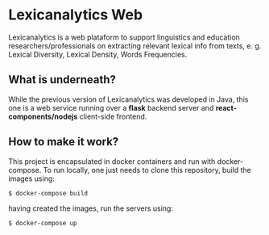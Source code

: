 # Lexicanalytics Web
Lexicanalytics is a web plataform to support linguistics and education researchers/professionals on extracting relevant lexical info from texts, e. g. Lexical Diversity, Lexical Density, Words Frequencies.

## What is underneath?
While the previous version of Lexicanalytics was developed in Java, this one is a web service running over a **flask** backend server and **react-components/nodejs** client-side frontend.

## How to make it work?
This project is encapsulated in docker containers and run with docker-compose. To run locally, one just needs to clone this repository, build the images using:

`$ docker-compose build`

having created the images, run the servers using:

`$ docker-compose up`
